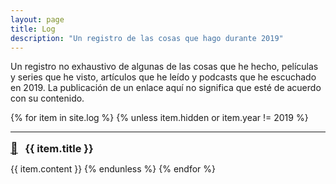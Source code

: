 ```yaml
---
layout: page
title: Log
description: "Un registro de las cosas que hago durante 2019"
---
```


Un registro no exhaustivo de algunas de las cosas que he hecho, películas y series que he visto, artículos que he leído y podcasts que he escuchado en 2019.
La publicación de un enlace aquí no significa que esté de acuerdo con su contenido.

{% for item in site.log %}
{% unless item.hidden or item.year != 2019 %}
  <hr/>
  <div>
    <a style="font-size:1.3em; padding-right:0.4em" href="{{item.url}}">🔗</a> 
    <h3 style="display:inline;" id="{{ item.tag }}">{{ item.title }}</h3>
  </div>

  {{ item.content }}
{% endunless %}
{% endfor %}
